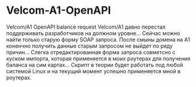 # Velcom-A1-OpenAPI
Velcom/A1 OpenAPI balance request
Velcom/A1 давно перестал поддерживать разработчиков на должном уровне...
Сейчас можно найти только старую форму SOAP запроса. После смыны домена на А1 коненчно получить данные старым запросом не выйдет по ряду причин...
Слегка отредактированная форма запроса совметсно с куском импорта, которая применяется в моих роутерах для получения баланса на сим картах...
Скрипт в теории будет работать под любой системой Linux и на текущий момент успешно применяется мной в роутерах.
